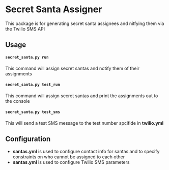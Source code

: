 # Secret Santa Assigner
This package is for generating secret santa assignees and nitfying them via the Twilio SMS API

## Usage
#### `secret_santa.py run`
This command will assign secret santas and notify them of their assignments
#### `secret_santa.py test_run`
This command will assign secret santas and print the assignments out to the console
#### `secret_santa.py test_sms`
This will send a test SMS message to the test number spcifide in **twilio.yml**

## Configuration
* **santas.yml** is used to configure contact info for santas and to specify constraints on who cannot be assigned to each other
* **santas.yml** is used to configure Twilio SMS parameters
